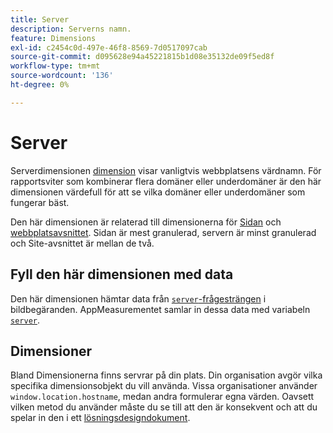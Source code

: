 ```yaml
---
title: Server
description: Serverns namn.
feature: Dimensions
exl-id: c2454c0d-497e-46f8-8569-7d0517097cab
source-git-commit: d095628e94a45221815b1d08e35132de09f5ed8f
workflow-type: tm+mt
source-wordcount: '136'
ht-degree: 0%

---
```


# Server

Serverdimensionen [dimension](overview.md) visar vanligtvis webbplatsens värdnamn. För rapportsviter som kombinerar flera domäner eller underdomäner är den här dimensionen värdefull för att se vilka domäner eller underdomäner som fungerar bäst.

Den här dimensionen är relaterad till dimensionerna för [Sidan](page.md) och [webbplatsavsnittet](site-section.md). Sidan är mest granulerad, servern är minst granulerad och Site-avsnittet är mellan de två.

## Fyll den här dimensionen med data

Den här dimensionen hämtar data från [`server`-frågesträngen &#x200B;](/help/implement/validate/query-parameters.md) i bildbegäranden. AppMeasurementet samlar in dessa data med variabeln [`server`](/help/implement/vars/page-vars/server.md).

## Dimensioner

Bland Dimensionerna finns servrar på din plats. Din organisation avgör vilka specifika dimensionsobjekt du vill använda. Vissa organisationer använder `window.location.hostname`, medan andra formulerar egna värden. Oavsett vilken metod du använder måste du se till att den är konsekvent och att du spelar in den i ett [lösningsdesigndokument](/help/implement/prepare/solution-design.md).
